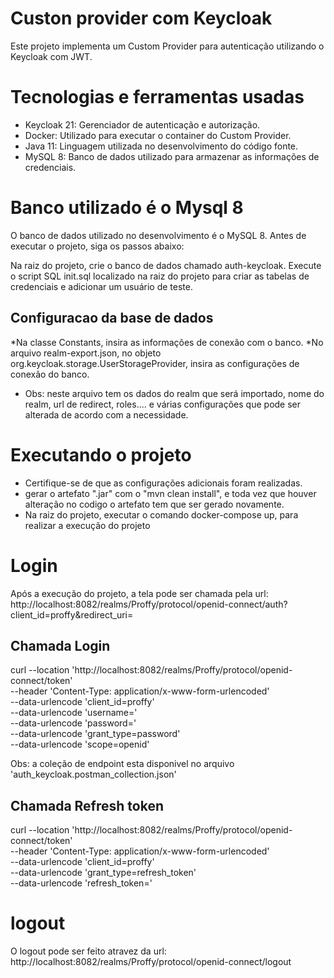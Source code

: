 # Custon provider com Keycloak
Este projeto implementa um Custom Provider para autenticação utilizando o Keycloak com JWT.

 # Tecnologias e ferramentas usadas
* Keycloak 21: Gerenciador de autenticação e autorização.
* Docker: Utilizado para executar o container do Custom Provider.
* Java 11: Linguagem utilizada no desenvolvimento do código fonte.
* MySQL 8: Banco de dados utilizado para armazenar as informações de credenciais.

# Banco utilizado é o Mysql 8
O banco de dados utilizado no desenvolvimento é o MySQL 8. Antes de executar o projeto, siga os passos abaixo:

Na raiz do projeto, crie o banco de dados chamado auth-keycloak.
Execute o script SQL init.sql localizado na raiz do projeto para criar as tabelas de credenciais e adicionar um usuário de teste.

## Configuracao da base de dados
*Na classe Constants, insira as informações de conexão com o banco.
*No arquivo realm-export.json, no objeto org.keycloak.storage.UserStorageProvider, insira as configurações de conexão do banco.

* Obs: neste arquivo tem os dados do realm que será importado, nome do realm, url de redirect, roles.... e várias configurações que pode ser alterada de acordo com a necessidade.

# Executando o projeto
* Certifique-se de que as configurações adicionais foram realizadas.
* gerar o artefato ".jar" com o "mvn clean install", e toda vez que houver alteração no codigo o artefato tem que ser gerado novamente.
* Na raiz do projeto, executar o comando docker-compose up, para realizar a execução do projeto

# Login
 Após a execução do projeto, a tela pode ser chamada pela url: 
 http://localhost:8082/realms/Proffy/protocol/openid-connect/auth?client_id=proffy&redirect_uri=<adicionar a url de redirect caso o login for correto>

## Chamada Login
 curl --location 'http://localhost:8082/realms/Proffy/protocol/openid-connect/token' \
--header 'Content-Type: application/x-www-form-urlencoded' \
--data-urlencode 'client_id=proffy' \
--data-urlencode 'username=<adicionar username>' \
--data-urlencode 'password=<adicionara senha>' \
--data-urlencode 'grant_type=password' \
--data-urlencode 'scope=openid'


Obs: a coleção de endpoint esta disponivel no arquivo 'auth_keycloak.postman_collection.json'

## Chamada Refresh token 

curl --location 'http://localhost:8082/realms/Proffy/protocol/openid-connect/token' \
--header 'Content-Type: application/x-www-form-urlencoded' \
--data-urlencode 'client_id=proffy' \
--data-urlencode 'grant_type=refresh_token' \
--data-urlencode 'refresh_token=<Adicionar refresh_token>'


# logout
O logout pode ser feito atravez da url:  
http://localhost:8082/realms/Proffy/protocol/openid-connect/logout
